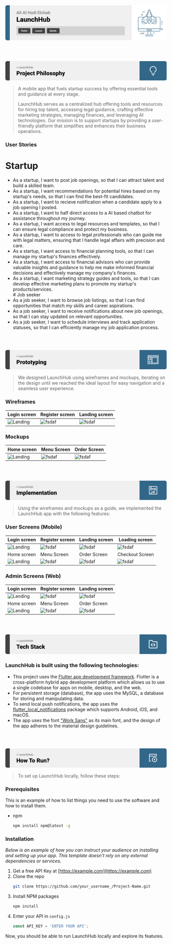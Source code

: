 <img src="./readme/title1.svg"/>

<br><br>

<!-- project philosophy -->
<img src="./readme/title2.svg"/>

> A mobile app that fuels startup success by offering essential tools and guidance at every stage.
>
> LaunchHub serves as a centralized hub offering tools and resources for hiring top talent, accessing legal guidance, crafting effective marketing strategies, managing finances, and leveraging AI technologies. Our mission is to support startups by providing a user-friendly platform that simplifies and enhances their business operations.

### User Stories
#  Startup
- As a startup, I want to post job openings, so that I can attract talent and build a skilled team.
- As a startup, I want recommendations for potential hires based on my startup's needs, so that I can find the best-fit candidates.
- As a startup, I want to recieve notification when a candidate apply to a job opening I posted.
- As a startup, I want to half direct access to a AI based chatbot for assistance throughout my journey.
- As a startup, I want access to legal resources and templates, so that I can ensure legal compliance and protect my business.
- As a startup, I want to access to legal professionals who can guide me with legal matters, ensuring that I handle legal affairs with precision and care.
- As a startup, I want access to financial planning tools, so that I can manage my startup's finances effectively.
- As a startup, I want access to financial advisors who can provide valuable insights and guidance to help me make informed financial decisions and effectively manage my company's finances.
- As a startup, I want marketing strategy guides and tools, so that I can develop effective marketing plans to promote my startup's products/services.
 <br/># Job seeker
- As a job seeker, I want to browse job listings, so that I can find opportunities that match my skills and career aspirations.
- As a job seeker, I want to receive notifications about new job openings, so that I can stay updated on relevant opportunities.
- As a  job seeker, I want to schedule interviews and track application statuses, so that I can efficiently manage my job application process.

<br><br>

<!-- Prototyping -->
<img src="./readme/title3.svg"/>

> We designed LaunchHub using wireframes and mockups, iterating on the design until we reached the ideal layout for easy navigation and a seamless user experience.

### Wireframes
| Login screen  | Register screen |  Landing screen |
| ---| ---| ---|
| ![Landing](./readme/demo/1440x1024.png) | ![fsdaf](./readme/demo/1440x1024.png) | ![fsdaf](./readme/demo/1440x1024.png) |

### Mockups
| Home screen  | Menu Screen | Order Screen |
| ---| ---| ---|
| ![Landing](./readme/demo/1440x1024.png) | ![fsdaf](./readme/demo/1440x1024.png) | ![fsdaf](./readme/demo/1440x1024.png) |

<br><br>

<!-- Implementation -->
<img src="./readme/title4.svg"/>

> Using the wireframes and mockups as a guide, we implemented the LaunchHub app with the following features:

### User Screens (Mobile)
| Login screen  | Register screen | Landing screen | Loading screen |
| ---| ---| ---| ---|
| ![Landing](https://placehold.co/900x1600) | ![fsdaf](https://placehold.co/900x1600) | ![fsdaf](https://placehold.co/900x1600) | ![fsdaf](https://placehold.co/900x1600) |
| Home screen  | Menu Screen | Order Screen | Checkout Screen |
| ![Landing](https://placehold.co/900x1600) | ![fsdaf](https://placehold.co/900x1600) | ![fsdaf](https://placehold.co/900x1600) | ![fsdaf](https://placehold.co/900x1600) |

### Admin Screens (Web)
| Login screen  | Register screen |  Landing screen |
| ---| ---| ---|
| ![Landing](./readme/demo/1440x1024.png) | ![fsdaf](./readme/demo/1440x1024.png) | ![fsdaf](./readme/demo/1440x1024.png) |
| Home screen  | Menu Screen | Order Screen |
| ![Landing](./readme/demo/1440x1024.png) | ![fsdaf](./readme/demo/1440x1024.png) | ![fsdaf](./readme/demo/1440x1024.png) |

<br><br>

<!-- Tech stack -->
<img src="./readme/title5.svg"/>

###  LaunchHub is built using the following technologies:

- This project uses the [Flutter app development framework](https://flutter.dev/). Flutter is a cross-platform hybrid app development platform which allows us to use a single codebase for apps on mobile, desktop, and the web.
- For persistent storage (database), the app uses the MySQL, a database for storing and manipulating data.
- To send local push notifications, the app uses the [flutter_local_notifications](https://pub.dev/packages/flutter_local_notifications) package which supports Android, iOS, and macOS.
- The app uses the font ["Work Sans"](https://fonts.google.com/specimen/Work+Sans) as its main font, and the design of the app adheres to the material design guidelines.

<br><br>

<!-- How to run -->
<img src="./readme/title6.svg"/>

> To set up LaunchHub locally, follow these steps:

### Prerequisites

This is an example of how to list things you need to use the software and how to install them.
* npm
  ```sh
  npm install npm@latest -g
  ```

### Installation

_Below is an example of how you can instruct your audience on installing and setting up your app. This template doesn't rely on any external dependencies or services._

1. Get a free API Key at [https://example.com](https://example.com)
2. Clone the repo
   ```sh
   git clone https://github.com/your_username_/Project-Name.git
   ```
3. Install NPM packages
   ```sh
   npm install
   ```
4. Enter your API in `config.js`
   ```js
   const API_KEY = 'ENTER YOUR API';
   ```

Now, you should be able to run LaunchHub locally and explore its features.
